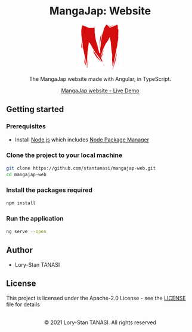 <h1 align="center">MangaJap: Website</h1>

<p align="center">
  <img src="./src/assets/images/logo.svg" width="120px" />
</p>

<p align="center">
  The MangaJap website made with Angular, in TypeScript.
</p>

<p align="center">
  <a href="https://mangajap.000webhostapp.com">MangaJap website - Live Demo</a>
</p>


## Getting started

### Prerequisites

- Install [Node.js](https://nodejs.org) which includes [Node Package Manager](https://www.npmjs.com/get-npm)


### Clone the project to your local machine

```bash
git clone https://github.com/stantanasi/mangajap-web.git
cd mangajap-web
```

### Install the packages required

```bash
npm install
```

### Run the application

```bash
ng serve --open
```

## Author

- Lory-Stan TANASI

## License

This project is licensed under the Apache-2.0 License - see the [LICENSE](LICENSE) file for details

<p align="center">
  <br />
  © 2021 Lory-Stan TANASI. All rights reserved
</p>